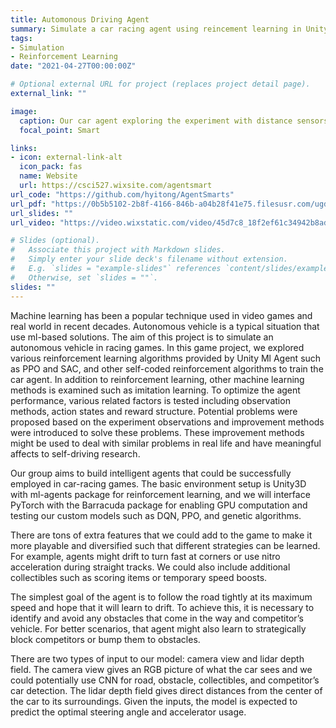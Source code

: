 ```yaml
---
title: Automonous Driving Agent
summary: Simulate a car racing agent using reincement learning in Unity3D
tags:
- Simulation
- Reinforcement Learning
date: "2021-04-27T00:00:00Z"

# Optional external URL for project (replaces project detail page).
external_link: ""

image:
  caption: Our car agent exploring the experiment with distance sensors
  focal_point: Smart

links:
- icon: external-link-alt
  icon_pack: fas
  name: Website
  url: https://csci527.wixsite.com/agentsmart
url_code: "https://github.com/hyitong/AgentSmarts"
url_pdf: "https://0b5b5102-2b8f-4166-846b-a04b28f41e75.filesusr.com/ugd/45d7c8_5ebe55979a514ee1b63e5804947213a2.pdf"
url_slides: ""
url_video: "https://video.wixstatic.com/video/45d7c8_18f2ef61c34942b8ad44d66d46731388/720p/mp4/file.mp4"

# Slides (optional).
#   Associate this project with Markdown slides.
#   Simply enter your slide deck's filename without extension.
#   E.g. `slides = "example-slides"` references `content/slides/example-slides.md`.
#   Otherwise, set `slides = ""`.
slides: ""
---
```


Machine learning has been a popular technique used in video games and real world in recent decades. Autonomous vehicle is a typical situation that use ml-based solutions. The aim of this project is to simulate an autonomous vehicle in racing games. In this game project, we explored various reinforcement learning algorithms provided by Unity Ml Agent such as PPO and SAC, and other self-coded reinforcement algorithms to train the car agent. In addition to reinforcement learning, other machine learning methods is examined such as imitation learning. To optimize the agent performance, various related factors is tested including observation methods, action states and reward structure. Potential problems were proposed based on the experiment observations and improvement methods were introduced to solve these problems. These improvement methods might be used to deal with similar problems in real life and have meaningful affects to self-driving research.

Our group aims to build intelligent agents that could be successfully employed in car-racing games. The basic environment setup is Unity3D with ml-agents package for reinforcement learning, and we will interface PyTorch with the Barracuda package for enabling GPU computation and testing our custom models such as DQN, PPO, and genetic algorithms.

There are tons of extra features that we could add to the game to make it more playable and diversified such that different strategies can be learned. For example, agents might drift to turn fast at corners or use nitro acceleration during straight tracks. We could also include additional collectibles such as scoring items or temporary speed boosts.

The simplest goal of the agent is to follow the road tightly at its maximum speed and hope that it will learn to drift. To achieve this, it is necessary to identify and avoid any obstacles that come in the way and competitor’s vehicle. For better scenarios, that agent might also learn to strategically block competitors or bump them to obstacles.

There are two types of input to our model: camera view and lidar depth field. The camera view gives an RGB picture of what the car sees and we could potentially use CNN for road, obstacle, collectibles, and competitor’s car detection. The lidar depth field gives direct distances from the center of the car to its surroundings. Given the inputs, the model is expected to predict the optimal steering angle and accelerator usage.

